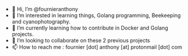 - 👋 Hi, I’m @fournieranthony
- 👀 I’m interested in learning things, Golang programming, Beekeeping and cyanophotography.
- 🌱 I’m currently learning how to contribute in Docker and Golang projects.
- 💞️ I’m looking to collaborate on these 2 previous projects
- 📫 How to reach me : fournier [dot] anthony [at] protonmail [dot] com

<!---
fournieranthony/fournieranthony is a ✨ special ✨ repository because its `README.md` (this file) appears on your GitHub profile.
You can click the Preview link to take a look at your changes.
--->
